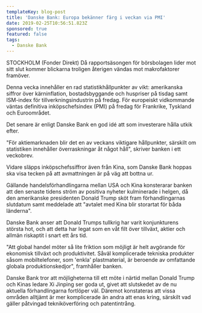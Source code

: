 ```yaml
---
templateKey: blog-post
title: 'Danske Bank: Europa bekänner färg i veckan via PMI'
date: 2019-02-25T10:56:51.823Z
sponsored: true
featured: false
tags:
  - Danske Bank
---
```

STOCKHOLM (Fonder Direkt) Då rapportsäsongen för börsbolagen lider mot sitt slut kommer blickarna troligen återigen vändas mot makrofaktorer framöver.



Denna vecka innehåller en rad statistikhållpunkter av vikt: amerikanska siffror över kärninflation, bostadsbyggande och huspriser på tisdag samt ISM-index för tillverkningsindustrin på fredag. För europeiskt vidkommande väntas definitiva inköpschefsindex (PMI) på fredag för Frankrike, Tyskland och Euroområdet.



Det senare är enligt Danske Bank en god idé att som investerare hålla utkik efter.



"För aktiemarknaden blir det en av veckans viktigare hållpunkter, särskilt om statistiken innehåller överraskningar åt något håll", skriver banken i ett veckobrev.



Vidare släpps inköpschefssiffror även från Kina, som Danske Bank hoppas ska visa tecken på att avmattningen är på väg att bottna ur.



Gällande handelsförhandlingarna mellan USA och Kina konsterarar banken att den senaste tidens ström av positiva nyheter kulminerade i helgen, då den amerikanske presidenten Donald Trump sköt fram förhandlingarnas slutdatum samt meddelade att "avtalet med Kina blir storartat för båda länderna".



Danske Bank anser att Donald Trumps tullkrig har varit konjunkturens största hot, och att detta har legat som en våt filt över tillväxt, aktier och allmän riskaptit i snart ett års tid.



"Att global handel möter så lite friktion som möjligt är helt avgörande för ekonomisk tillväxt och produktivitet. Såväl komplicerade tekniska produkter såsom mobiltelefoner, som 'enkla' plastmaterial, är beroende av omfattande globala produktionskedjor", framhåller banken.



Danske Bank tror att möjligheterna till ett möte i närtid mellan Donald Trump och Kinas ledare Xi Jinping ser goda ut, givet att slutskedet av de nu aktuella förhandlingarna fortlöper väl. Däremot konstateras att vissa områden alltjämt är mer komplicerade än andra att enas kring, särskilt vad gäller påtvingad tekniköverföring och patentintrång.
